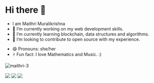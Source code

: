 # Hi there 👋

<!--
**maithri-3/maithri-3** is a ✨ _special_ ✨ repository because its `README.md` (this file) appears on your GitHub profile.

Here are some ideas to get you started:-->
- I am Maithri Muralikrishna 
- 🔭 I’m currently working on my web development skills.
- 🌱 I’m currently learning blockchain, data structures and algorithms.
- 👯 I’m looking to contribute to open source with my experience.
<!-- -🤔 I’m looking for help with ... 
- 💬 Ask me about ... -->
<!-- - 📫 How to reach me: <a href="https://www.linkedin.com/in/maithri2003/" target="blank"><img src="https://raw.githubusercontent.com/rahuldkjain/github-profile-readme-generator/master/src/images/icons/Social/linked-in-alt.svg" alt="maithri" height="18" width="35" /></a> -->
- 😄 Pronouns: she/her
- ⚡ Fun fact: I love Mathematics and Music. :)

<p align="left"> <img src="https://komarev.com/ghpvc/?username=maithri-3&label=Profile%20views&color=0e75b6&style=flat" alt="maithri-3" /> </p>
<img align="center" src="https://github-readme-stats.vercel.app/api/?username=maithri-3&theme=dark" />
<img align="center" src="https://github-readme-stats.vercel.app/api/top-langs/?username=maithri-3&theme=dark" />
<img align = "center" src="https://github-readme-streak-stats.herokuapp.com/?user=maithri-3&theme=vision-friendly-dark" />

<!-- [![maithri-3's GitHub | Topics](https://stats.quine.sh/maithri-3/topics-over-time?theme=dark)](https://quine.sh) -->
